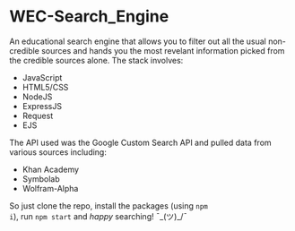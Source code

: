 # WEC-Search_Engine

An educational search engine that allows you to filter out all the usual non-credible sources and hands you the most revelant information picked from the credible sources alone.
The stack involves:
* JavaScript
* HTML5/CSS
* NodeJS
* ExpressJS
* Request
* EJS

The API used was the Google Custom Search API and pulled data from various sources including:
* Khan Academy
* Symbolab
* Wolfram-Alpha

So just clone the repo, install the packages (using <code>npm i</code>), run <code>npm start</code> and <i title="Terms and Conditions apply">happy</i> searching! ¯\_(ツ)_/¯
